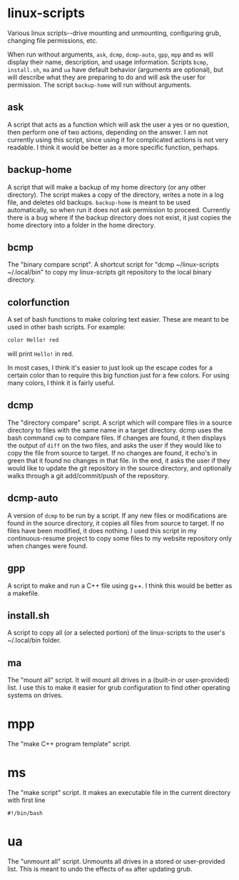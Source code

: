 # linux-scripts
Various linux scripts--drive mounting and unmounting, configuring grub, changing file permissions, etc.

When run without arguments, `ask`, `dcmp`, `dcmp-auto`, `gpp`, `mpp` and `ms` will display 
their name, description, and usage information. Scripts `bcmp`, `install.sh`, `ma` and `ua` have default behavior
(arguments are optional), but will describe what they are preparing to do and will ask the user
for permission. The script `backup-home` will run without arguments. 

## ask

A script that acts as a function which will ask the user a yes or no question, then perform one of two 
actions, depending on the answer. I am not currently using this script, since using it for complicated
actions is not very readable. I think it would be better as a more specific function, perhaps. 

## backup-home

A script that will make a backup of my home directory (or any other directory). The script makes a 
copy of the directory, writes a note in a log file, and deletes old backups. `backup-home` is meant to be used automatically, so when run it does not ask permission to proceed. Currently there is a 
bug where if the backup directory does not exist, it just copies the home directory into a folder
in the home directory. 

## bcmp

The "binary compare script". A shortcut script for "dcmp ~/linux-scripts ~/.local/bin" to copy my linux-scripts git repository
to the local binary directory. 

## colorfunction 

A set of bash functions to make coloring text easier. These are meant to be used in other 
bash scripts. For example:
```Bash
color Hello! red
```
will print `Hello!` in red. 

In most cases, I think it's easier to just look up the escape codes for a certain color than to 
require this big function just for a few colors. For using many colors, I think it is fairly useful. 

## dcmp

The "directory compare" script. A script which will compare files in a source directory to files with the same name in a target directory. dcmp uses the bash command `cmp` 
to compare files. If changes are found, it then displays the output of `diff` on the two files, and asks the user if they would like to copy the file from source to target. If no changes are found, it echo's in green that it found no changes in that file. In the end, it asks the user if they would like to update the git repository in the source directory, and optionally walks through a git add/commit/push of the repository. 

## dcmp-auto

A version of `dcmp` to be run by a script. If any new files or modifications are found in the source directory, it copies all files from source to target. If no files have been modified, it does nothing. I used this script in my continuous-resume project to copy some files to my website repository only when changes were found. 

## gpp

A script to make and run a C++ file using g++. I think this would be better as a makefile. 

## install.sh

A script to copy all (or a selected portion) of the linux-scripts to the user's ~/.local/bin folder. 

## ma

The "mount all" script. It will mount all drives in a (built-in or user-provided) list. I use this
to make it easier for grub configuration to find other operating systems on drives. 

# mpp

The "make C++ program template" script. 

# ms 

The "make script" script. It makes an executable file in the current directory with first line
```
#!/bin/bash
```
# ua

The "unmount all" script. Unmounts all drives in a stored or user-provided list. This is meant to undo the effects of `ma` after updating grub. 



